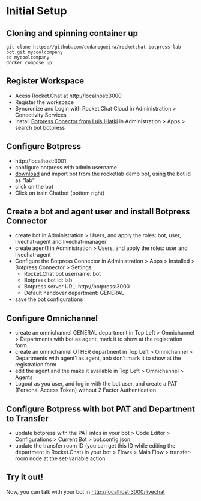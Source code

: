 # Initial Setup

## Cloning and spinning container up

```
git clone https://github.com/dudanogueira/rocketchat-botpress-lab-bot.git mycoolcompany
cd mycoolcompany
docker compose up
```

## Register Workspace
- Acess Rocket.Chat at http://localhost:3000
- Register the workspace
- Syncronize and Login with Rocket.Chat Cloud in Administration > Conectivity Services
- Install [Botpress Conector from Luis Hlatki](https://github.com/hlatki01/botpress-connector) in Administration > Apps > search bot botpress


## Configure Botpress
- http://localhost:3001
- configure botpress with admin username
- [download](https://github.com/dudanogueira/rocketchat-botpress-lab-bot/raw/main/bot_lab.tgz) and import bot from the rocketlab demo bot, using the bot id as "lab"
- click on the bot
- Click on train Chatbot (bottom right)

## Create a bot and agent user and install Botpress Connector

- create bot in Administration > Users, and apply the roles: bot, user, livechat-agent and livechat-manager
- create agent1 in Administration > Users, and apply the roles: user and livechat-agent
- Configure the Botpress Connector in Administration > Apps > Installed > Botpress Connector > Settings
  - Rocket.Chat bot username: bot
  - Botpress bot id: lab
  - Botpress server URL: http://botpress:3000
  - Default handover department: GENERAL
-  save the bot configurations

## Configure Omnichannel
- create an omnichannel GENERAL department in Top Left > Omnichannel > Departments with bot as agent, mark it to show at the registration form
- create an omnichannel OTHER department in Top Left > Omnichannel > Departments with agent1 as agent, anb don't mark it to show at the registration form
- edit the agent and the make it available in Top Left > Omnichannel > Agents
- Logout as you user, and log in with the bot user, and create a PAT (Personal Access Token) without 2 Factor Authentication

## Configure Botpress with bot PAT and Department to Transfer
- update botpress with the PAT infos in your bot > Code Editor > Configurations > Current Bot > bot.config.json
- update the transfer room ID (you can get this ID while editing the department in Rocket.Chat) in your bot > Flows > Main Flow > transfer-room node at the set-variable action

## Try it out!
Now, you can talk with your bot in [http://localhost:3000/livechat](http://localhost:3000/livechat)
